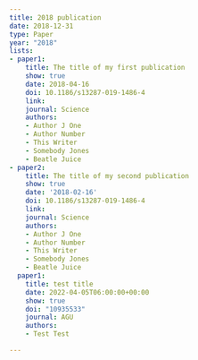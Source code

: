 ```yaml
---
title: 2018 publication
date: 2018-12-31
type: Paper
year: "2018"
lists:
- paper1:
    title: The title of my first publication
    show: true
    date: 2018-04-16
    doi: 10.1186/s13287-019-1486-4
    link: 
    journal: Science
    authors:
    - Author J One
    - Author Number
    - This Writer
    - Somebody Jones
    - Beatle Juice
- paper2:
    title: The title of my second publication
    show: true
    date: '2018-02-16'
    doi: 10.1186/s13287-019-1486-4
    link: 
    journal: Science
    authors:
    - Author J One
    - Author Number
    - This Writer
    - Somebody Jones
    - Beatle Juice
  paper1:
    title: test title
    date: 2022-04-05T06:00:00+00:00
    show: true
    doi: "10935533"
    journal: AGU
    authors:
    - Test Test

---
```


